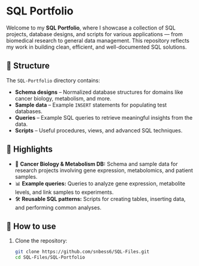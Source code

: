# SQL Portfolio

Welcome to my **SQL Portfolio**, where I showcase a collection of SQL projects, database designs, and scripts for various applications — from biomedical research to general data management. This repository reflects my work in building clean, efficient, and well-documented SQL solutions.

## 📂 Structure

The `SQL-Portfolio` directory contains:
- **Schema designs** – Normalized database structures for domains like cancer biology, metabolism, and more.
- **Sample data** – Example `INSERT` statements for populating test databases.
- **Queries** – Example SQL queries to retrieve meaningful insights from the data.
- **Scripts** – Useful procedures, views, and advanced SQL techniques.

## 🌟 Highlights
- 🧬 **Cancer Biology & Metabolism DB:** Schema and sample data for research projects involving gene expression, metabolomics, and patient samples.
- 📊 **Example queries:** Queries to analyze gene expression, metabolite levels, and link samples to experiments.
- 🛠 **Reusable SQL patterns:** Scripts for creating tables, inserting data, and performing common analyses.

## 🚀 How to use
1. Clone the repository:
   ```bash
   git clone https://github.com/snbess6/SQL-Files.git
   cd SQL-Files/SQL-Portfolio
